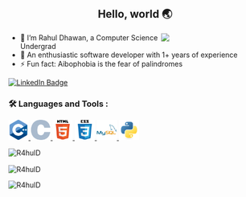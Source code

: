 ### <h2 align="center">Hello, world 🌏</h2>

 <img align = "right" src = "https://user-images.githubusercontent.com/101360312/232868259-9f611749-0cef-4379-84bd-cfdb1c87c679.gif" width = "200" />

- 🔭 I’m Rahul Dhawan, a Computer Science Undergrad
- 🌱 An enthusiastic software developer with 1+ years of experience
- ⚡ Fun fact: Aibophobia is the fear of palindromes 

<div id="badges">
  <a href="https://www.linkedin.com/in/rahul-dhawan-138386227/">
    <img src="https://img.shields.io/badge/LinkedIn-blue?style=for-the-badge&logo=linkedin&logoColor=white" alt="LinkedIn Badge"/>
  </a>
  </div>

### :hammer_and_wrench: Languages and Tools :

<p align="left">  <a href="https://www.w3schools.com/cpp/" target="_blank" rel="noreferrer"> <img src="https://raw.githubusercontent.com/devicons/devicon/master/icons/cplusplus/cplusplus-original.svg" alt="cplusplus" width="40" height="40"/> </a> <a href="https://www.cprogramming.com/" target="_blank" rel="noreferrer"> <img src="https://raw.githubusercontent.com/devicons/devicon/master/icons/c/c-original.svg" alt="c" width="40" height="40"/> </a> <a href="https://www.w3.org/html/" target="_blank" rel="noreferrer"> <img src="https://raw.githubusercontent.com/devicons/devicon/master/icons/html5/html5-original-wordmark.svg" alt="html5" width="40" height="40"/> </a>  <a href="https://www.w3schools.com/css/" target="_blank" rel="noreferrer"> <img src="https://raw.githubusercontent.com/devicons/devicon/master/icons/css3/css3-original-wordmark.svg" alt="css3" width="40" height="40"/> </a> <a href="https://www.mysql.com/" target="_blank" rel="noreferrer"> <img src="https://raw.githubusercontent.com/devicons/devicon/master/icons/mysql/mysql-original-wordmark.svg" alt="mysql" width="40" height="40"/> </a> <a href="https://www.python.org" target="_blank" rel="noreferrer"> <img src="https://raw.githubusercontent.com/devicons/devicon/master/icons/python/python-original.svg" alt="python" width="40" height="40"/> </a> </p>

<p>&nbsp;<img align="left" src="https://github-readme-stats.vercel.app/api?username=R4hulD&show_icons=true&locale=en&theme=highcontrast" alt="R4hulD" /></p>
<p><img align="center" src="https://github-readme-streak-stats.herokuapp.com/?user=R4hulD&theme=highcontrast" alt="R4hulD" /></p>

<p><img align="" src="https://github-readme-stats.vercel.app/api/top-langs?username=R4hulD&show_icons=true&locale=en&layout=compact&theme=highcontrast" alt="R4hulD" /></p>
